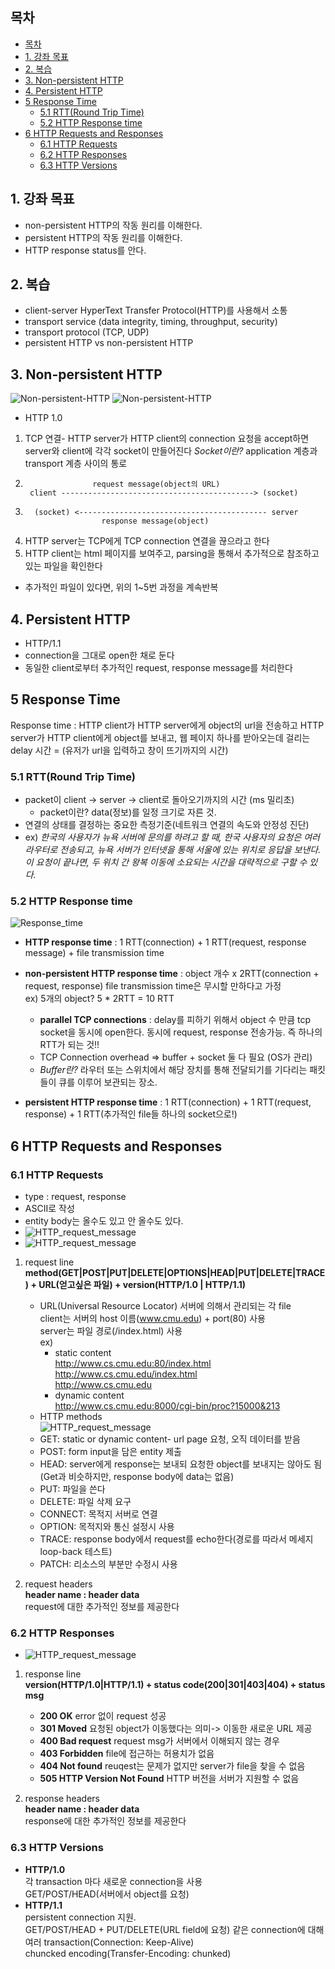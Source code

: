 ## 목차

- [목차](#목차)
- [1. 강좌 목표](#1-강좌-목표)
- [2. 복습](#2-복습)
- [3. Non-persistent HTTP](#3-non-persistent-http)
- [4. Persistent HTTP](#4-persistent-http)
- [5 Response Time](#5-response-time)
  - [5.1 RTT(Round Trip Time)](#51-rttround-trip-time)
  - [5.2 HTTP Response time](#52-http-response-time)
- [6 HTTP Requests and Responses](#6-http-requests-and-responses)
  - [6.1 HTTP Requests](#61-http-requests)
  - [6.2 HTTP Responses](#62-http-responses)
  - [6.3 HTTP Versions](#63-http-versions)

## 1. 강좌 목표
- non-persistent HTTP의 작동 원리를 이해한다.
- persistent HTTP의 작동 원리를 이해한다. 
- HTTP response status를 안다. 
  
## 2. 복습
- client-server HyperText Transfer Protocol(HTTP)를 사용해서 소통
- transport service (data integrity, timing, throughput, security)
- transport protocol (TCP, UDP)
- persistent HTTP vs non-persistent HTTP 

## 3. Non-persistent HTTP
![Non-persistent-HTTP](../images/3-2-1.png)
![Non-persistent-HTTP](../images/3-2-2.png)
- HTTP 1.0 
1) TCP 연결- HTTP server가 HTTP client의 connection 요청을 accept하면 server와 client에 각각 socket이 만들어진다 
    *Socket이란?* application 계층과 transport 계층 사이의 통로
2)   
                      request message(object의 URL)
        client -------------------------------------------> (socket)

3)       (socket) <------------------------------------------ server         
                        response message(object)

4) HTTP server는 TCP에게 TCP connection 연결을 끊으라고 한다 
5) HTTP client는 html 페이지를 보여주고, parsing을 통해서 추가적으로 참조하고 있는 파일을 확인한다 
- 추가적인 파일이 있다면, 위의 1~5번 과정을 계속반복

## 4. Persistent HTTP
- HTTP/1.1 
- connection을 그대로 open한 채로 둔다 
- 동일한 client로부터 추가적인 request, response message를 처리한다 

## 5 Response Time
Response time : HTTP client가 HTTP server에게 object의 url을 전송하고 HTTP server가 HTTP client에게 object를 보내고, 웹 페이지 하나를 받아오는데 걸리는 delay 시간 = (유저가 url을 입력하고 창이 뜨기까지의 시간)      

### 5.1 RTT(Round Trip Time)
- packet이 client -> server -> client로 돌아오기까지의 시간 (ms 밀리초)
  * packet이란? data(정보)를 일정 크기로 자른 것. 
- 연결의 상태를 결정하는 중요한 측정기준(네트워크 연결의 속도와 안정성 진단)
- ex) *한국의 사용자가 뉴욕 서버에 문의를 하려고 할 때, 한국 사용자의 요청은 여러 라우터로 전송되고, 뉴욕 서버가 인터넷을 통해 서울에 있는 위치로 응답을 보낸다. 이 요청이 끝나면, 두 위치 간 왕복 이동에 소요되는 시간을 대략적으로 구할 수 있다.*

### 5.2 HTTP Response time 
![Response_time](../images/3-2-3.png)

  * **HTTP response time** : 1 RTT(connection) + 1 RTT(request, response message) + file transmission time 
             
  * **non-persistent HTTP response time** : object 개수 x 2RTT(connection + request, response) file transmission time은 무시할 만하다고 가정      
    ex) 5개의 object? 5 * 2RTT = 10 RTT   
      * **parallel TCP connections** : delay를 피하기 위해서 object 수 만큼 tcp socket을 동시에 open한다. 동시에 request, response 전송가능. 즉 하나의 RTT가 되는 것!! 
      - TCP Connection overhead => buffer + socket 둘 다 필요 (OS가 관리)
      - *Buffer란?* 라우터 또는 스위치에서 해당 장치를 통해 전달되기를 기다리는 패킷들이 큐를 이루어 보관되는 장소.


  * **persistent HTTP response time** : 1 RTT(connection) + 1 RTT(request, response) +  1 RTT(추가적인 file들 하나의 socket으로!)      
  
  
    
## 6 HTTP Requests and Responses
### 6.1 HTTP Requests
- type : request, response 
- ASCII로 작성 
- entity body는 올수도 있고 안 올수도 있다. 
- ![HTTP_request_message](../images/3-2-4.png)
- ![HTTP_request_message](../images/3-2-5.png)

1) request line          
    **method(GET|POST|PUT|DELETE|OPTIONS|HEAD|PUT|DELETE|TRACE) + URL(얻고싶은 파일) + version(HTTP/1.0 | HTTP/1.1)**
   - URL(Universal Resource Locator) 서버에 의해서 관리되는 각 file      
     client는 서버의 host 이름(www.cmu.edu) + port(80) 사용    
     server는 파일 경로(/index.html) 사용     
     ex)       
        * static content    
         http://www.cs.cmu.edu:80/index.html         
         http://www.cs.cmu.edu/index.html        
         http://www.cs.cmu.edu         
        * dynamic content                               
        http://www.cs.cmu.edu:8000/cgi-bin/proc?15000&213  

    * HTTP methods   
  ![HTTP_request_message](../images/3-2-6.png)
    - GET: static or dynamic content- url page 요청, 오직 데이터를 받음
    - POST: form input을 담은 entity 제출
    - HEAD: server에게 response는 보내되 요청한 object를 보내지는 않아도 됨(Get과 비슷하지만, response body에 data는 없음)
    - PUT: 파일을 쓴다
    - DELETE: 파일 삭제 요구
    - CONNECT: 목적지 서버로 연결
    - OPTION: 목적지와 통신 설정시 사용
    - TRACE: response body에서 request를 echo한다(경로를 따라서 메세지 loop-back 테스트)
    - PATCH: 리소스의 부분만 수정시 사용

2) request headers       
   **header name : header data**     
    request에 대한 추가적인 정보를 제공한다

### 6.2 HTTP Responses
- ![HTTP_request_message](../images/3-2-7.png)
1) response line     
  **version(HTTP/1.0|HTTP/1.1) + status code(200|301|403|404) + status msg**    
    - **200 OK** error 없이 request 성공      
    - **301 Moved** 요청된 object가 이동했다는 의미-> 이동한 새로운 URL 제공    
    - **400 Bad request** request msg가 서버에서 이해되지 않는 경우
    - **403 Forbidden** file에 접근하는 허용치가 없음        
    - **404 Not found** reuqest는 문제가 없지만 server가 file을 찾을 수 없음     
    - **505 HTTP Version Not Found**  HTTP 버전을 서버가 지원할 수 없음      
  
2) response headers      
    **header name : header data**      
    response에 대한 추가적인 정보를 제공한다       

### 6.3 HTTP Versions 
* **HTTP/1.0**          
  각 transaction 마다 새로운 connection을 사용       
  GET/POST/HEAD(서버에서 object를 요청)
* **HTTP/1.1**           
   persistent connection 지원.     
   GET/POST/HEAD + PUT/DELETE(URL field에 요청)
   같은 connection에 대해 여러 transaction(Connection: Keep-Alive)   
   chuncked encoding(Transfer-Encoding: chunked)



